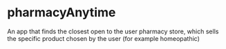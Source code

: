 # pharmacyAnytime
An app that finds the closest open to the user pharmacy store, which sells the specific product chosen by the user (for example homeopathic)

